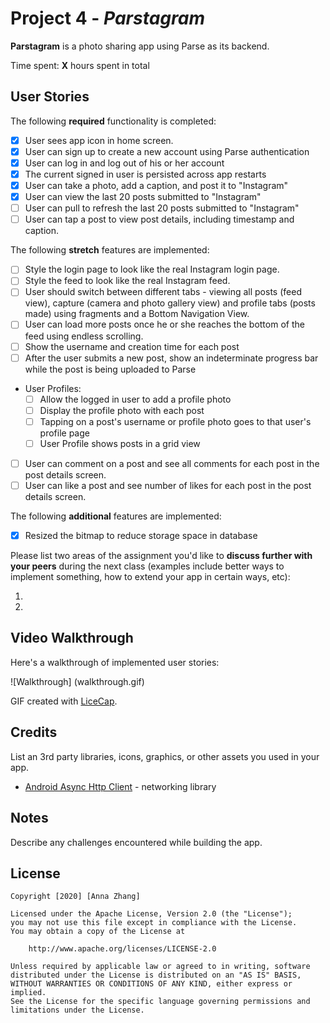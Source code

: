 # Project 4 - *Parstagram*

**Parstagram** is a photo sharing app using Parse as its backend.

Time spent: **X** hours spent in total

## User Stories

The following **required** functionality is completed:

- [X] User sees app icon in home screen.
- [X] User can sign up to create a new account using Parse authentication
- [X] User can log in and log out of his or her account
- [X] The current signed in user is persisted across app restarts
- [X] User can take a photo, add a caption, and post it to "Instagram"
- [X] User can view the last 20 posts submitted to "Instagram"
- [ ] User can pull to refresh the last 20 posts submitted to "Instagram"
- [ ] User can tap a post to view post details, including timestamp and caption.

The following **stretch** features are implemented:

- [ ] Style the login page to look like the real Instagram login page.
- [ ] Style the feed to look like the real Instagram feed.
- [ ] User should switch between different tabs - viewing all posts (feed view), capture (camera and photo gallery view) and profile tabs (posts made) using fragments and a Bottom Navigation View.
- [ ] User can load more posts once he or she reaches the bottom of the feed using endless scrolling.
- [ ] Show the username and creation time for each post
- [ ] After the user submits a new post, show an indeterminate progress bar while the post is being uploaded to Parse
- User Profiles:
  - [ ] Allow the logged in user to add a profile photo
  - [ ] Display the profile photo with each post
  - [ ] Tapping on a post's username or profile photo goes to that user's profile page
  - [ ] User Profile shows posts in a grid view
- [ ] User can comment on a post and see all comments for each post in the post details screen.
- [ ] User can like a post and see number of likes for each post in the post details screen.

The following **additional** features are implemented:

- [X] Resized the bitmap to reduce storage space in database

Please list two areas of the assignment you'd like to **discuss further with your peers** during the next class (examples include better ways to implement something, how to extend your app in certain ways, etc):

1.
2.

## Video Walkthrough

Here's a walkthrough of implemented user stories:

![Walkthrough] (walkthrough.gif)

GIF created with [LiceCap](http://www.cockos.com/licecap/).

## Credits

List an 3rd party libraries, icons, graphics, or other assets you used in your app.

- [Android Async Http Client](http://loopj.com/android-async-http/) - networking library


## Notes

Describe any challenges encountered while building the app.

## License

    Copyright [2020] [Anna Zhang]

    Licensed under the Apache License, Version 2.0 (the "License");
    you may not use this file except in compliance with the License.
    You may obtain a copy of the License at

        http://www.apache.org/licenses/LICENSE-2.0

    Unless required by applicable law or agreed to in writing, software
    distributed under the License is distributed on an "AS IS" BASIS,
    WITHOUT WARRANTIES OR CONDITIONS OF ANY KIND, either express or implied.
    See the License for the specific language governing permissions and
    limitations under the License.